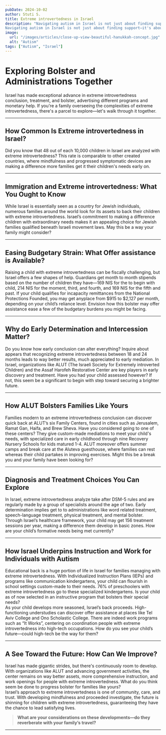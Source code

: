 ```yaml
---
pubDate: 2024-10-02
author: Stuti S.
title: Extreme introvertedness in Israel
description: "Navigating autism in Israel is not just about finding support—it's about unlocking potential, where every diagnosis becomes a doorway to opportunity, and every challenge a step toward a brighter, more inclusive future.
Navigating autism in Israel is not just about finding support—it's about unlocking potential, where every diagnosis becomes a doorway to opportunity, and every challenge a step toward a brighter, more inclusive future."
image:
  url: "/images/articles/close-up-view-beautiful-hanukkah-concept.jpg"
  alt: "Autism"
tags: ["Autism", "Israel"]
---  
```

# Exploring Bolster and Administrations Together  

Israel has made exceptional advance in extreme introvertedness conclusion, treatment, and bolster, advertising different programs and monetary help. If you're a family overseeing the complexities of extreme introvertedness, there's a parcel to explore—let's walk through it together.  
***

## How Common Is Extreme introvertedness in Israel?
Did you know that 48 out of each 10,000 children in Israel are analyzed with extreme introvertedness? This rate is comparable to other created countries, where mindfulness and progressed symptomatic devices are making a difference more families get it their children's needs early on.  
***

## Immigration and Extreme introvertedness: What You Ought to Know 
While Israel is essentially seen as a country for Jewish individuals, numerous families around the world look for its assets to back their children with extreme introvertedness. Israel’s commitment to making a difference children with extraordinary needs makes it an appealing choice for Jewish families qualified beneath Israeli movement laws. May this be a way your family might consider?  
*** 

## Easing Budgetary Strain: What Offer assistance is Available?  
Raising a child with extreme introvertedness can be fiscally challenging, but Israel offers a few shapes of help. Guardians get month to month stipends based on the number of children they have—169 NIS for the to begin with child, 214 NIS for the moment, third, and fourth, and 169 NIS for the fifth and past. If your child qualifies for incapacity remittances from the National Protections Founded, you may get anyplace from $915 to $2,127 per month, depending on your child’s reliance level. Envision how this bolster may offer assistance ease a few of the budgetary burdens you might be facing.  
*** 

## Why do Early Determination and Intercession Matter?
Do you know how early conclusion can alter everything? Inquire about appears that recognizing extreme introvertedness between 18 and 24 months leads to way better results, much appreciated to early mediation. In Israel, organizations like ALUT (The Israeli Society for Extremely introverted Children) and the Assaf Harofeh Restorative Center are key players in early discovery and treatment. Have you had your child assessed however? If not, this seem be a significant to begin with step toward securing a brighter future.  
*** 

## How ALUT Bolsters Families Like Yours  
Families modern to an extreme introvertedness conclusion can discover quick back at ALUT’s six Family Centers, found in cities such as Jerusalem, Ramat Gan, Haifa, and Brew Sheva. Have you considered going to one of these centers? They give custom-made mediations to meet your child's needs, with specialized care in early childhood through nine Recovery Nursery Schools for kids matured 1-4. ALUT moreover offers summer camps and break care at the Aluteva guesthouse, where families can rest whereas their child partakes in improving exercises. Might this be a break you and your family have been looking for?  
*** 

## Diagnosis and Treatment Choices You Can Explore  
In Israel, extreme introvertedness analyze take after DSM-5 rules and are regularly made by a group of specialists around the age of two. Early determination implies get to to administrations like word related treatment, speech-language treatment, physical treatment, and mental bolster. Through Israel’s healthcare framework, your child may get 156 treatment sessions per year, making a difference them develop in basic zones. How are your child’s formative needs being met currently?  
***

## How Israel Underpins Instruction and Work for Individuals with Autism  
Educational back is a huge portion of life in Israel for families managing with extreme introvertedness. With Individualized Instruction Plans (IEPs) and programs like communication kindergartens, your child can flourish in school settings custom-made to their needs. 76% of preschoolers with extreme introvertedness go to these specialized kindergartens. Is your child as of now selected in an instructive program that bolsters their special needs?  
As your child develops more seasoned, Israel’s back proceeds. High-functioning understudies can discover offer assistance at places like Tel Aviv College and Ono Scholastic College. There are indeed work programs such as “It Works”, centering on coordination people with extreme introvertedness into high-tech occupations. How do you see your child’s future—could high-tech be the way for them?  
***

## A See Toward the Future: How Can We Improve?  
Israel has made gigantic strides, but there's continuously room to develop. With organizations like ALUT and advancing government activities, the center remains on way better assets, more comprehensive instruction, and work openings for people with extreme introvertedness. What do you think seem be done to progress bolster for families like yours?  
Israel’s approach to extreme introvertedness is one of community, care, and trust. With developing mindfulness and proceeded investigate, the future is shinning for children with extreme introvertedness, guaranteeing they have the chance to lead satisfying lives.  

> **What are your considerations on these developments—do they reverberate with your family’s travel?**  

---
